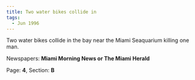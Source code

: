 ```yaml
---  
title: Two water bikes collide in  
tags:  
  - Jun 1996  
---  
```

  
Two water bikes collide in the bay near the Miami Seaquarium killing one man.  
  
Newspapers: **Miami Morning News or The Miami Herald**  
  
Page: **4**, Section: **B** 
